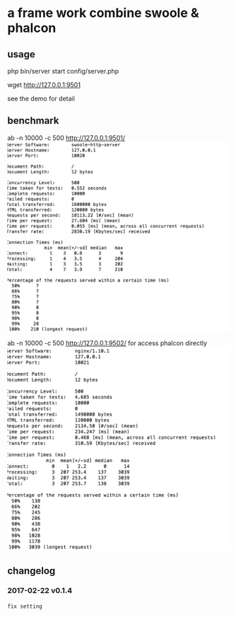 # a frame work combine swoole & phalcon

## usage
   
php bin/server start config/server.php 

wget http://127.0.0.1:9501 

see the demo for detail

## benchmark

ab -n 10000 -c 500 http://127.0.0.1:9501/
![swoole](https://github.com/findsomething/framework/blob/master/doc/pics/C44ED1B8-6D90-4015-86C4-D7873CC50088.png)

ab -n 10000 -c 500 http://127.0.0.1:9502/  for access phalcon directly
![normal](https://github.com/findsomething/framework/blob/master/doc/pics/94EAE332-44BF-4909-99E1-A1227937C745.png)

## changelog 

### 2017-02-22 v0.1.4
```
fix setting
```